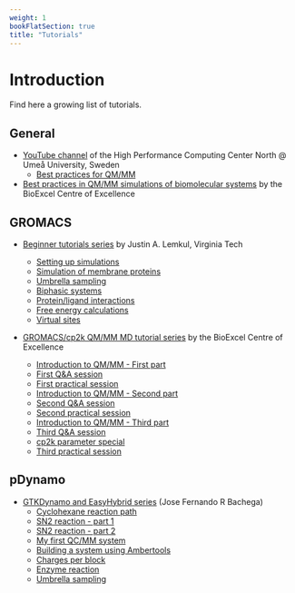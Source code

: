 ```yaml
---
weight: 1
bookFlatSection: true
title: "Tutorials"
---
```


# Introduction

Find here a growing list of tutorials.

## General

- [YouTube channel](https://www.youtube.com/user/HPC2N) of the High Performance Computing Center North @ Umeå University, Sweden
  - [Best practices for QM/MM](https://www.youtube.com/watch?v=K4A-yd_UpB8&list=PL6jMHLEmPVLzrmSfqoCQsIf-8nRKh3dLB)
- [Best practices in QM/MM simulations of biomolecular systems](https://bioexcel.eu/events/virtual-workshop-best-practices-in-qm-mm-simulation-of-biomolecular-systems/) by the BioExcel Centre of Excellence

## GROMACS

- [Beginner tutorials series](http://www.mdtutorials.com/gmx/index.html) by Justin A. Lemkul, Virginia Tech
  - [Setting up simulations](http://www.mdtutorials.com/gmx/lysozyme/index.html)
  - [Simulation of membrane proteins](http://www.mdtutorials.com/gmx/membrane_protein/index.html)
  - [Umbrella sampling](http://www.mdtutorials.com/gmx/umbrella/index.html)
  - [Biphasic systems](http://www.mdtutorials.com/gmx/biphasic/index.html)
  - [Protein/ligand interactions](http://www.mdtutorials.com/gmx/complex/index.html)
  - [Free energy calculations](http://www.mdtutorials.com/gmx/free_energy/index.html)
  - [Virtual sites](http://www.mdtutorials.com/gmx/vsites/index.html)

- [GROMACS/cp2k QM/MM MD tutorial series](https://docs.bioexcel.eu/2021-04-22-qmmm-gromacs-cp2k/) by the BioExcel Centre of Excellence
  - [Introduction to QM/MM - First part](https://www.youtube.com/watch?v=kZrGWcVcuFM)
  - [First Q&A session](https://www.youtube.com/watch?v=yoG8UMGNuPo)
  - [First practical session](https://www.youtube.com/watch?v=ZPdOLBRDxPU&list=PLzLqYW5ci-2dvlvgySfQDu-TKkr3fHSIA)
  - [Introduction to QM/MM - Second part](https://www.youtube.com/watch?v=Y5Uy4y86Yus)
  - [Second Q&A session](https://www.youtube.com/watch?v=p5khT-4WXiE)
  - [Second practical session](https://www.youtube.com/watch?v=rw5CZD5wQOs)
  - [Introduction to QM/MM - Third part](https://www.youtube.com/watch?v=s2Z5pV9b6z8)
  - [Third Q&A session](https://www.youtube.com/watch?v=FrsTNQPSChE)
  - [cp2k parameter special](https://www.youtube.com/watch?v=cAsmm5WaJc8)
  - [Third practical session](https://www.youtube.com/watch?v=jhsHRliw1sU)

## pDynamo

- [GTKDynamo and EasyHybrid series](https://sites.google.com/site/gtkdynamo/tutorials) (Jose Fernando R Bachega)
  - [Cyclohexane reaction path](https://sites.google.com/site/gtkdynamo/tutorials/tutorial-1)
  - [SN2 reaction - part 1](https://sites.google.com/site/gtkdynamo/tutorials/2---sn2---reaction-part---1)
  - [SN2 reaction - part 2](https://sites.google.com/site/gtkdynamo/tutorials/2---sn2---reaction-part---1-1)
  - [My first QC/MM system](https://sites.google.com/site/gtkdynamo/tutorials/3---my-first-qmmm)
  - [Building a system using Ambertools](https://sites.google.com/site/gtkdynamo/tutorials/4---enzyme-reaction-part---1)
  - [Charges per block](https://sites.google.com/site/gtkdynamo/tutorials/5---charges-per-block)
  - [Enzyme reaction](https://sites.google.com/site/gtkdynamo/tutorials/6---enzyme-reaction)
  - [Umbrella sampling](https://sites.google.com/site/gtkdynamo/tutorials/7---umbrella-sampling)
